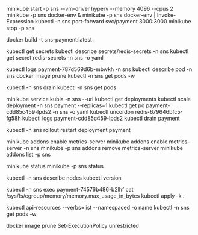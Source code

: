 minikube start -p sns --vm-driver hyperv --memory 4096 --cpus 2
minikube -p sns docker-env
& minikube -p sns docker-env | Invoke-Expression
kubectl -n sns port-forward svc/payment 3000:3000
minikube stop -p sns

docker build -t sns-payment:latest .


kubectl get secrets
kubectl describe secrets/redis-secrets -n sns
kubectl get secret redis-secrets -n sns -o yaml

kubectl logs payment-787d569d6b-mbwkh -n sns
kubectl describe pod -n sns
docker image prune
kubectl -n sns get pods -w

kubectl -n sns drain
kubectl -n sns get pods

minikube service kubia -n sns --url
kubectl get deployments
kubectl scale deployment -n sns payment --replicas=1
kubectl get po payment-cdd85c459-lpds2 -n sns -o yaml
kubectl uncordon redis-679646bfc5-fg58h
kubectl logs payment-cdd85c459-lpds2
kubectl drain payment

kubectl -n sns rollout restart deployment payment

minikube addons enable metrics-server
minikube addons enable metrics-server -n sns
minikube -p sns addons remove metrics-server
minikube addons list -p sns

minikube status
minikube -p sns status

kubectl -n sns describe nodes
kubectl version

kubectl -n sns exec payment-74576b486-b2lhf cat /sys/fs/cgroup/memory/memory.max_usage_in_bytes
kubectl apply -k .

kubectl api-resources --verbs=list --namespaced -o name
kubectl -n sns get pods -w

docker image prune
Set-ExecutionPolicy unrestricted
